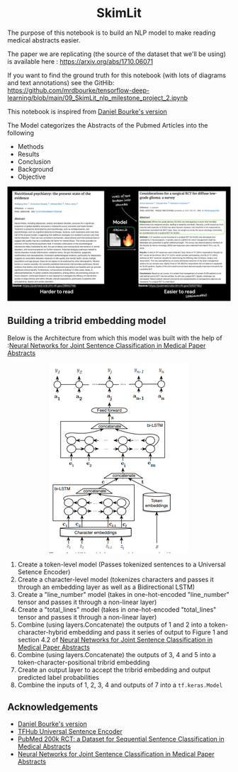 
<H1 align="center"> SkimLit </H1>


The purpose of this notebook is to build an NLP model to make reading medical abstracts easier.

The paper we are replicating (the source of the dataset that we'll be using) is available here : https://arxiv.org/abs/1710.06071

If you want to find the ground truth for this notebook (with lots of diagrams and text annotations) see the GitHib: https://github.com/mrdbourke/tensorflow-deep-learning/blob/main/09_SkimLit_nlp_milestone_project_2.ipynb

This notebook is inspired from  [Daniel Bourke's version](https://github.com/mrdbourke/tensorflow-deep-learning/blob/main/09_SkimLit_nlp_milestone_project_2.ipynb)

The Model categorizes the Abstracts of the Pubmed Articles into the following
* Methods
* Results
* Conclusion
* Background
* Objective


<a href="https://github.com/clannoronha/SkimLit">
  <img src="img/Skimlit_img.png" alt="Logo">
</a>

## Building a tribrid embedding model

Below is the Architecture from which this model was built with the  help of :[Neural Networks for Joint Sentence Classification in Medical Paper Abstracts](https://arxiv.org/pdf/1612.05251.pdf)
<p align="center">
<a href="https://github.com/clannoronha/SkimLit">
  <img src="img/Model Architecture.PNG" alt="Logo">
</a>
</p>

1. Create a token-level model (Passes tokenized sentences to a Universal Setence Encoder)
2. Create a character-level model (tokenizes characters and passes it through an embedding layer as well as a Bidirectional LSTM)
3. Create a "line_number" model (takes in one-hot-encoded "line_number" tensor and passes it through a non-linear layer)
4. Create a "total_lines" model (takes in one-hot-encoded "total_lines" tensor and passes it through a non-linear layer)
5. Combine (using layers.Concatenate) the outputs of 1 and 2 into a token-character-hybrid embedding and pass it series of output to Figure 1 and section 4.2 of [Neural Networks for Joint Sentence Classification in Medical Paper Abstracts](https://arxiv.org/pdf/1612.05251.pdf)
6. Combine (using layers.Concatenate) the outputs of 3, 4 and 5 into a token-character-positional tribrid embedding
7. Create an output layer to accept the tribrid embedding and output predicted label probabilities
8. Combine the inputs of 1, 2, 3, 4 and outputs of 7 into a `tf.keras.Model`


## Acknowledgements
* [Daniel Bourke's version](https://github.com/mrdbourke/tensorflow-deep-learning/blob/main/09_SkimLit_nlp_milestone_project_2.ipynb)
* [TFHub Universal Sentence Encoder](https://tfhub.dev/google/universal-sentence-encoder/4)
* [PubMed 200k RCT: a Dataset for Sequential Sentence Classification in Medical Abstracts
](https://arxiv.org/abs/1710.06071)
* [Neural Networks for Joint Sentence Classification
in Medical Paper Abstracts](https://arxiv.org/pdf/1612.05251.pdf)





